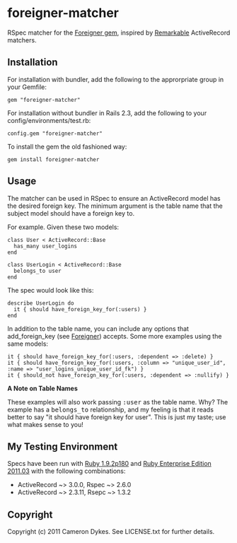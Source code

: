 # foreigner-matcher

RSpec matcher for the [Foreigner gem](https://github.com/matthuhiggins/foreigner), inspired by [Remarkable](https://github.com/remarkable/remarkable) ActiveRecord matchers.

## Installation

For installation with bundler, add the following to the approrpriate group in your Gemfile:

    gem "foreigner-matcher"

For installation without bundler in Rails 2.3, add the following to your config/environments/test.rb:

    config.gem "foreigner-matcher"

To install the gem the old fashioned way:

    gem install foreigner-matcher

## Usage

The matcher can be used in RSpec to ensure an ActiveRecord model has the desired foreign key. The minimum argument is the table name that the subject model should have a foreign key to.

For example. Given these two models:

    class User < ActiveRecord::Base
      has_many user_logins
    end

    class UserLogin < ActiveRecord::Base
      belongs_to user
    end

The spec would look like this:

    describe UserLogin do
      it { should have_foreign_key_for(:users) }
    end

In addition to the table name, you can include any options that add_foreign_key (see [Foreigner](https://github.com/matthuhiggins/foreigner)) accepts. Some more examples using the same models:

    it { should have_foreign_key_for(:users, :dependent => :delete) }
    it { should have_foreign_key_for(:users, :column => "unique_user_id", :name => "user_logins_unique_user_id_fk") }
    it { should_not have_foreign_key_for(:users, :dependent => :nullify) }

**A Note on Table Names**

These examples will also work passing <tt>:user</tt> as the table name. Why? The example has a <tt>belongs_to</tt> relationship, and my feeling is that it reads better to say "it should have foreign key for user". This is just my taste; use what makes sense to you!

## My Testing Environment

Specs have been run with [Ruby 1.9.2p180](http://www.ruby-lang.org/) and [Ruby Enterprise Edition 2011.03](http://www.rubyenterpriseedition.com/) with the following combinations:

* ActiveRecord ~> 3.0.0, Rspec ~> 2.6.0
* ActiveRecord ~> 2.3.11, Rsepc ~> 1.3.2

## Copyright

Copyright (c) 2011 Cameron Dykes. See LICENSE.txt for further details.
